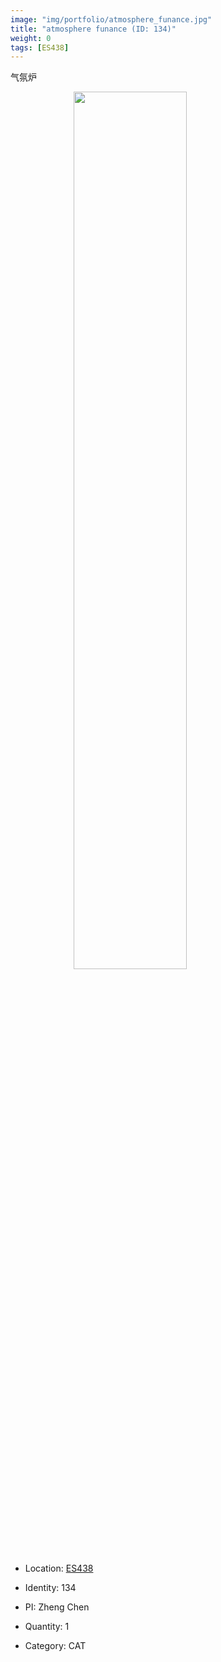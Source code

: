 ```yaml
---
image: "img/portfolio/atmosphere_funance.jpg"
title: "atmosphere funance (ID: 134)"
weight: 0
tags: [ES438]
---
```


气氛炉

<!--more-->

<img src="../../img/portfolio/atmosphere_funance.jpg" width="60%" style="display: block; margin: auto;">

- Location: [ES438](../../tags/es438)

- Identity: 134
- PI: Zheng Chen
- Quantity: 1
- Category: CAT






